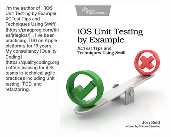 <img align="right" width="333" height="400" src="ios-unit-testing-by-example-cover.png">
I'm the author of _[iOS Unit Testing by Example: XCTest Tips and Techniques Using Swift](https://pragprog.com/titles/jrlegios/)_. I've been practicing TDD on Apple platforms for 19 years. My consultancy [Quality Coding](https://qualitycoding.org) offers training for iOS teams in technical agile practices including unit testing, TDD, and refactoring.